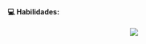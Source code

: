 



















 #### 💻 Habilidades:
 

<p align="center">
  <img src="https://skillicons.dev/icons?i=dotnet,visualstudio,rabbitmq,docker,redis,kubernetes,terraform,ansible,azure,grafana,prometheus,aws,jenkins,nginx,cloudflare,angular,mongodb,nodejs," />  
</p> 
 
 
 
 
 




